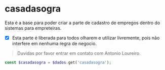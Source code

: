 # casadasogra
Esta é a base para poder criar a parte de cadastro de empregos dentro do sistemas para empreteiras.
- [x] Esta parte é liberada para todos olharem e utilizar livremente, pois não interfere em nenhuma regra de negocio.

> Duvidas por favor entrar em contato com Antonio Loureiro.

```php
const $casadasogra = $dados.get('casadasogra');
```
